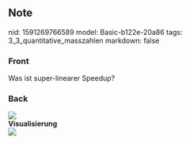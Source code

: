 ## Note
nid: 1591269766589
model: Basic-b122e-20a86
tags: 3_3_quantitative_masszahlen
markdown: false

### Front
Was ist super-linearer Speedup?

### Back
<img src="paste-b7310d3b85eddb2901c7541b5a39ed73159865f6.jpg">
<div>
  <div>
    <b>Visualisierung</b>
  </div>
</div>
<div><img src="The-four-possible-curves-for-speedup.png"></div>
